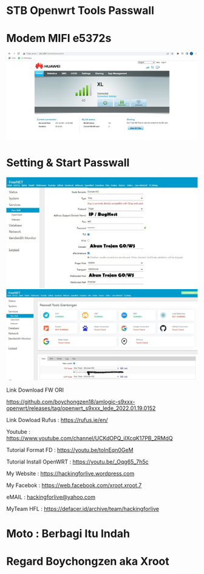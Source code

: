 # STB Openwrt Tools Passwall

# Modem MIFI e5372s
![be](https://raw.githubusercontent.com/boychongzen18/Passwall/main/modem.jpg)

# Setting & Start Passwall
![be](https://raw.githubusercontent.com/boychongzen18/Passwall/main/setting%20passwall%20xl-axis.jpg)
![be](https://raw.githubusercontent.com/boychongzen18/Passwall/main/passwal.jpg)



Link Download FW ORI

https://github.com/boychongzen18/amlogic-s9xxx-openwrt/releases/tag/openwrt_s9xxx_lede_2022.01.19.0152

Link Dowload Rufus : https://rufus.ie/en/

Youtube      : https://www.youtube.com/channel/UCKdOPQ_iIXcqK17PB_2RMdQ

Tutorial Format FD : https://youtu.be/toInEqn0GeM

Tutorial Install OpenWRT : https://youtu.be/_Oqg65_7h5c

My Website    : https://hackingforlive.wordpress.com

My Facebok    : https://web.facebook.com/xroot.xroot.7

eMAIL         : hackingforlive@yahoo.com      

MyTeam HFL    : https://defacer.id/archive/team/hackingforlive

# Moto : Berbagi Itu Indah

# Regard Boychongzen aka Xroot
